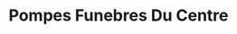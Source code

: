 ---
title: "Pompes Funebres Du Centre"
url: /leognan/pompes-funebres-du-centre/
shop: directeurs de funérailles
---